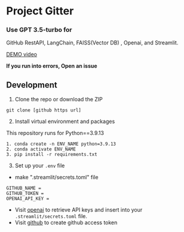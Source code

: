 # Project Gitter

### Use GPT 3.5-turbo for 

GitHub RestAPI, LangChain, FAISS(Vector DB) , Openai, and Streamlit.

[DEMO video](./video/GITTER_DEMO.webm)

**If you run into errors, Open an issue**

## Development

1. Clone the repo or download the ZIP

```
git clone [github https url]
```

2. Install virtual environment and  packages

This repository runs for Python==3.9.13
```
1. conda create -n ENV_NAME python=3.9.13
2. conda activate ENV_NAME   
3. pip install -r requirements.txt   
```

3. Set up your `.env` file

- make ".streamlit/secrets.toml" file


```
GITHUB_NAME = 
GITHUB_TOKEN = 
OPENAI_API_KEY = 
```

- Visit [openai](https://help.openai.com/en/articles/4936850-where-do-i-find-my-secret-api-key) to retrieve API keys and insert into your `.streamlit/secrets.toml` file.
- Visit [github](https://docs.github.com/en/enterprise-server@3.6/authentication/keeping-your-account-and-data-secure/managing-your-personal-access-tokens#creating-a-personal-access-token) to create github access token
